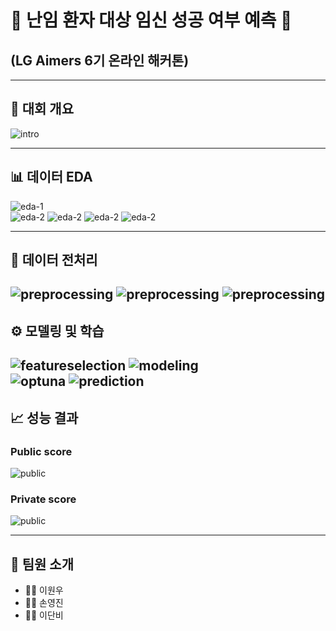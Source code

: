 # 🧬 난임 환자 대상 임신 성공 여부 예측 🧬
## (LG Aimers 6기 온라인 해커톤)
---

## 🏁 대회 개요

![intro](images/intro.png)

---

## 📊 데이터 EDA

![eda-1](images/eda1.png)  
![eda-2](images/eda2.png)
![eda-2](images/eda3.png)
![eda-2](images/eda4.png)
![eda-2](images/eda5.png)

---

## 🧹 데이터 전처리

![preprocessing](images/preprocessing1.png)
![preprocessing](images/preprocessing2.png)
![preprocessing](images/preprocessing3.png)
---

## ⚙️ 모델링 및 학습
![featureselection](images/featurselection.png)
![modeling](images/model1.png)  
![optuna](images/optuna.png)
![prediction](images/pred.png)
---

## 📈 성능 결과
### Public score
![public](images/public.png)
### Private score
![public](images/private.png)

---

## 🙌 팀원 소개
- 🧑‍💻 이원우  
- 🧑‍💻 손영진  
- 🧑‍💻 이단비
